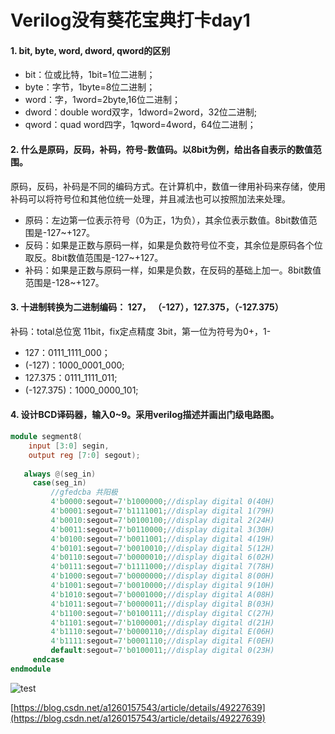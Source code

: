 # Verilog没有葵花宝典打卡day1

#### 1. bit, byte, word, dword, qword的区别

- bit：位或比特，1bit=1位二进制；
- byte：字节，1byte=8位二进制；
- word：字，1word=2byte,16位二进制；
- dword：double word双字，1dword=2word，32位二进制;
- qword：quad word四字，1qword=4word，64位二进制；

#### 2. 什么是原码，反码，补码，符号-数值码。以8bit为例，给出各自表示的数值范围。

原码，反码，补码是不同的编码方式。在计算机中，数值一律用补码来存储，使用补码可以将符号位和其他位统一处理，并且减法也可以按照加法来处理。
- 原码：左边第一位表示符号（0为正，1为负），其余位表示数值。8bit数值范围是-127~+127。
- 反码：如果是正数与原码一样，如果是负数符号位不变，其余位是原码各个位取反。8bit数值范围是-127~+127。
- 补码：如果是正数与原码一样，如果是负数，在反码的基础上加一。8bit数值范围是-128~+127。

#### 3. 十进制转换为二进制编码： 127， （-127），127.375，（-127.375）

补码：total总位宽 11bit，fix定点精度 3bit，第一位为符号为0+，1-
- 127：0111_1111_000；
- (-127)：1000_0001_000;
- 127.375：0111_1111_011;
- (-127.375)：1000_0000_101;

#### 4. 设计BCD译码器，输入0~9。采用verilog描述并画出门级电路图。

```verilog
module segment8(
    input [3:0] segin,
    output reg [7:0] segout);
   
   always @(seg_in)
     case(seg_in)
         //gfedcba 共阳极
         4'b0000:segout=7'b1000000;//display digital 0(40H)
         4'b0001:segout=7'b1111001;//display digital 1(79H)
         4'b0010:segout=7'b0100100;//display digital 2(24H)
         4'b0011:segout=7'b0110000;//display digital 3(30H)
         4'b0100:segout=7'b0011001;//display digital 4(19H)
         4'b0101:segout=7'b0010010;//display digital 5(12H)
         4'b0110:segout=7'b0000010;//display digital 6(02H)
         4'b0111:segout=7'b1111000;//display digital 7(78H)
         4'b1000:segout=7'b0000000;//display digital 8(00H)
         4'b1001:segout=7'b0010000;//display digital 9(10H)
         4'b1010:segout=7'b0001000;//display digital A(08H)
         4'b1011:segout=7'b0000011;//display digital B(03H)
         4'b1100:segout=7'b0100111;//display digital C(27H)
         4'b1101:segout=7'b1000001;//display digital d(21H)
         4'b1110:segout=7'b0000110;//display digital E(06H)
         4'b1111:segout=7'b0001110;//display digital F(0EH)
         default:segout=7'b0100011;//display digital 0(23H)
     endcase
endmodule
```

![test](https://qqadapt.qpic.cn/txdocpic/0/b8061fb0e0a1f6445b83103a75544400/0)

[https://blog.csdn.net/a1260157543/article/details/49227639](https://blog.csdn.net/a1260157543/article/details/49227639) 
